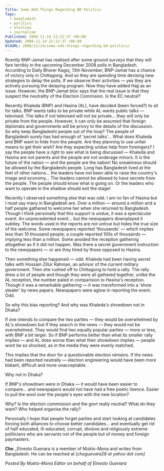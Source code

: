 ```yaml
---
Title: Some Odd Things Regarding BD Politics
Tags:
  - bangladesh
  - politics
  - election
  - journalism
Published: 2008-11-14 21:22:37 +06:00
Updated: 2008-11-14 21:22:37 +06:00
OldURL: 2008/11/14/some-odd-things-regarding-bd-politics/
---
```


Rcently BNP-Jamat has realized after some ground surveys that they will fare terribly in the upcoming December 2008 polls in Bangladesh. According to Daily Bhorer Kagoj, 13th November, BNP-Jamat has a chance of victory only in Chittagong. And so they are spending time devising new strategies to delay the polls. If we observe their activities — yes they are actively pursuing the delaying program. Now they have added Hajj as an issue. However, the BNP-Jamat bloc says that the real issue is that they suspect the neutrality of the Election Commision. Is the EC neutral?

Recently Khaleda (BNP) and Hasina (AL), have decided (been forced?) to sit for talks. BNP wants talks to be private while AL wants public talks — televised. The talks if not televised will not be private… they will only be private from the people. However, it can only be assumed that foreign diplomats and governments will be privvy to the details of the discussion. So why keep Bangladeshi people out of the loop? The people of Bangladesh surely has had enough of 'secret talks'… What does Khaleda and BNP want to hide from the people. Are they planning to use unfair means to get their wish? Are they expecting undue help from foreingers? I say the people have a right to see what is being discussed — Khaleda and Hasina are not parents and the people are not underage minors. It is the future of the nation — and the people are the nation! No sneakiness should be allowed by the Bangladeshi people. Long has Bangladesh lived at the feet of other nations… the leaders have not been able to raise the country's image and economy…  The leaders cannot be allowed to have secrets from the people. The people should know what is going on. Or the leaders who want to operate in the shadow should exit the stage!

Recently I observed something else that was odd. I am no fan of Hasina but I must say many in Bangladesh are. Over a million — around a million and a half people gathered to welcome her when she returned to Bangladesh. Though I think personally that this support is undue, it was a spectacular event. An unprecedented event... but the newspapers downplayed it subtley. The words used in the reports are not untrue but hides the true size of the welcome. Some newspapers reported 'thousands' — which implies less than 10 thousand people; a couple reported 100s of thousands — implying less than a million. Some avoided the reception gathering altogether as if it did not happen. Was there a secret government instruction to the newspapers — or are they hired by those opposed to Hasina. 

Then something else happened — odd. Khaleda had been having secret talks with Hossain Zillur Rahman, an advisor of the current military government. Then she rushed off to Chittagong to hold a rally. The rally drew a lot of people and though they were all gathered together, unlike the AL reception, the number paled in comparision to Hasina's reception. Though it was a remarkable gathering — it was transformed into a 'show stealer' by news papers. Newspapers were aglow in reporting the event. Odd.

So why this bias reporting? And why was Khaleda's showdown not in Dhaka? 

If one intends to compare the two parties — they would be overwhelmed by AL's showdown but if they search in the news — they would not be overwhelmed. They would find two equally popular parties — more or less, with BNP a bit larger. So if BNP performs better than what its smaller rally implies — and AL does worse than what their showdown implies — people wont be so shocked, as in the media they were evenly matched. 

This implies that the door for a questionable election remains. If the news had been reported neutrally — election engineering would have been more blatant, difficult and more unacceptable.

Why not in Dhaka? 

If BNP's showdown were in Dhaka — it would have been easier to compare... and newspapers would not have had a free poetic lisence. Easier to pull the wool over the people's eyes with the new location?

Why? Is the election commission and the govt really neutral? What do they want? Who helped organise the rally?

Personally I hope that people forget parties and start looking at candidates forcing both alliances to choose better candidates... and eventually get rid of half educated, ill-educated, corrupt, divisive and religiously extreme politicians who are servants not of the people but of money and foreign paymasters.


**Che**
_Etnesto Guenara is a member of Mukto-Mona and writes from Bangladesh. He can be reached at [_cheguevara28 at yahoo dot com]_

_Posted By Mukto-Mona Editor on behalf of Etnesto Guenara_